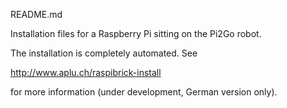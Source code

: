 README.md

Installation files for a Raspberry Pi sitting on the Pi2Go robot.

The installation is completely automated. See 

http://www.aplu.ch/raspibrick-install

for more information (under development, German version only).



